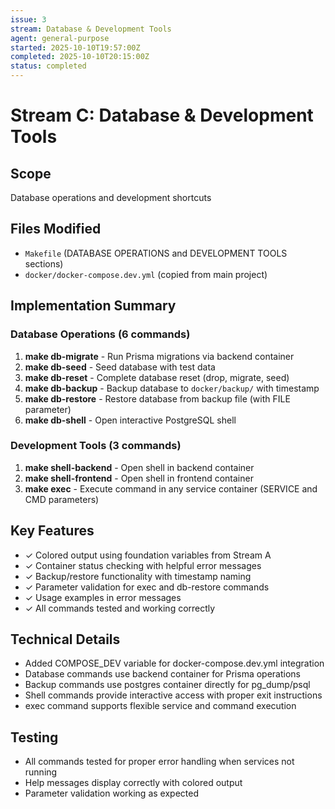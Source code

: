 ```yaml
---
issue: 3
stream: Database & Development Tools
agent: general-purpose
started: 2025-10-10T19:57:00Z
completed: 2025-10-10T20:15:00Z
status: completed
---
```


# Stream C: Database & Development Tools

## Scope
Database operations and development shortcuts

## Files Modified
- `Makefile` (DATABASE OPERATIONS and DEVELOPMENT TOOLS sections)
- `docker/docker-compose.dev.yml` (copied from main project)

## Implementation Summary

### Database Operations (6 commands)
1. **make db-migrate** - Run Prisma migrations via backend container
2. **make db-seed** - Seed database with test data
3. **make db-reset** - Complete database reset (drop, migrate, seed)
4. **make db-backup** - Backup database to `docker/backup/` with timestamp
5. **make db-restore** - Restore database from backup file (with FILE parameter)
6. **make db-shell** - Open interactive PostgreSQL shell

### Development Tools (3 commands)
1. **make shell-backend** - Open shell in backend container
2. **make shell-frontend** - Open shell in frontend container
3. **make exec** - Execute command in any service container (SERVICE and CMD parameters)

## Key Features
- ✓ Colored output using foundation variables from Stream A
- ✓ Container status checking with helpful error messages
- ✓ Backup/restore functionality with timestamp naming
- ✓ Parameter validation for exec and db-restore commands
- ✓ Usage examples in error messages
- ✓ All commands tested and working correctly

## Technical Details
- Added COMPOSE_DEV variable for docker-compose.dev.yml integration
- Database commands use backend container for Prisma operations
- Backup commands use postgres container directly for pg_dump/psql
- Shell commands provide interactive access with proper exit instructions
- exec command supports flexible service and command execution

## Testing
- All commands tested for proper error handling when services not running
- Help messages display correctly with colored output
- Parameter validation working as expected
